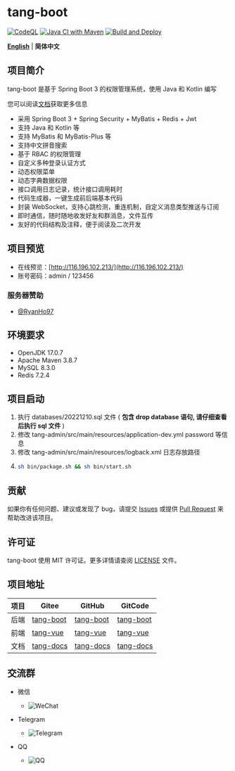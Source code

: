 # tang-boot

[![CodeQL](https://github.com/tangllty/tang-boot/actions/workflows/codeql.yml/badge.svg)](https://github.com/tangllty/tang-boot/actions/workflows/codeql.yml)
[![Java CI with Maven](https://github.com/tangllty/tang-boot/actions/workflows/maven.yml/badge.svg)](https://github.com/tangllty/tang-boot/actions/workflows/maven.yml)
[![Build and Deploy](https://github.com/tangllty/tang-boot/actions/workflows/deploy.yml/badge.svg)](https://github.com/tangllty/tang-boot/actions/workflows/deploy.yml)

[**English**](./README.md) | **简体中文**

## 项目简介

tang-boot 是基于 Spring Boot 3 的权限管理系统，使用 Java 和 Kotlin 编写

您可以阅读[文档](https://tangllty.eu.org/)获取更多信息

* 采用 Spring Boot 3 + Spring Security + MyBatis + Redis + Jwt
* 支持 Java 和 Kotlin 等
* 支持 MyBatis 和 MyBatis-Plus 等
* 支持中文拼音搜索
* 基于 RBAC 的权限管理
* 自定义多种登录认证方式
* 动态权限菜单
* 动态字典数据权限
* 接口调用日志记录，统计接口调用耗时
* 代码生成器，一键生成前后端基本代码
* 封装 WebSocket，支持心跳检测，重连机制，自定义消息类型推送与订阅
* 即时通信，随时随地收发好友和群消息，文件互传
* 友好的代码结构及注释，便于阅读及二次开发

## 项目预览

* 在线预览：[http://116.196.102.213/](http://116.196.102.213/)
* 账号密码：admin / 123456

### 服务器赞助

* [@RyanHo97](https://github.com/RyanHo97/)

## 环境要求

* OpenJDK 17.0.7
* Apache Maven 3.8.7
* MySQL 8.3.0
* Redis 7.2.4

## 项目启动

1. 执行 databases/20221210.sql 文件 ( **包含 drop database 语句, 请仔细查看后执行 sql 文件** )
2. 修改 tang-admin/src/main/resources/application-dev.yml password 等信息
3. 修改 tang-admin/src/main/resources/logback.xml 日志存放路径
4. ```bash
   sh bin/package.sh && sh bin/start.sh
   ```

## 贡献

如果你有任何问题、建议或发现了 bug，请提交 [Issues](https://gitee.com/tangllty/tang-boot/issues/new) 或提供 [Pull Request](https://gitee.com/tangllty/tang-boot/pull/new) 来帮助改进该项目。

## 许可证

tang-boot 使用 MIT 许可证。更多详情请查阅 [LICENSE](https://gitee.com/tangllty/tang-boot/blob/master/LICENSE) 文件。

## 项目地址

| 项目 | Gitee                                          | GitHub                                          | GitCode                                                 |
| ---- | ---------------------------------------------- | ----------------------------------------------- | ------------------------------------------------------- |
| 后端 | [tang-boot](https://gitee.com/tangllty/tang-boot) | [tang-boot](https://github.com/tangllty/tang-boot) | [tang-boot](https://gitcode.net/weixin_45456454/tang-boot) |
| 前端 | [tang-vue](https://gitee.com/tangllty/tang-vue)   | [tang-vue](https://github.com/tangllty/tang-vue)   | [tang-vue](https://gitcode.net/weixin_45456454/tang-vue)   |
| 文档 | [tang-docs](https://gitee.com/tangllty/tang-docs) | [tang-docs](https://github.com/tangllty/tang-docs) | [tang-docs](https://gitcode.net/weixin_45456454/tang-docs) |

## 交流群

- 微信

  - ![WeChat](https://gitee.com/tangllty/tang-docs/raw/master/docs/public/wechat.png)
- Telegram

  - ![Telegram](https://gitee.com/tangllty/tang-docs/raw/master/docs/public/telegram.png)
- QQ

  - ![QQ](https://gitee.com/tangllty/tang-docs/raw/master/docs/public/qq.png)

